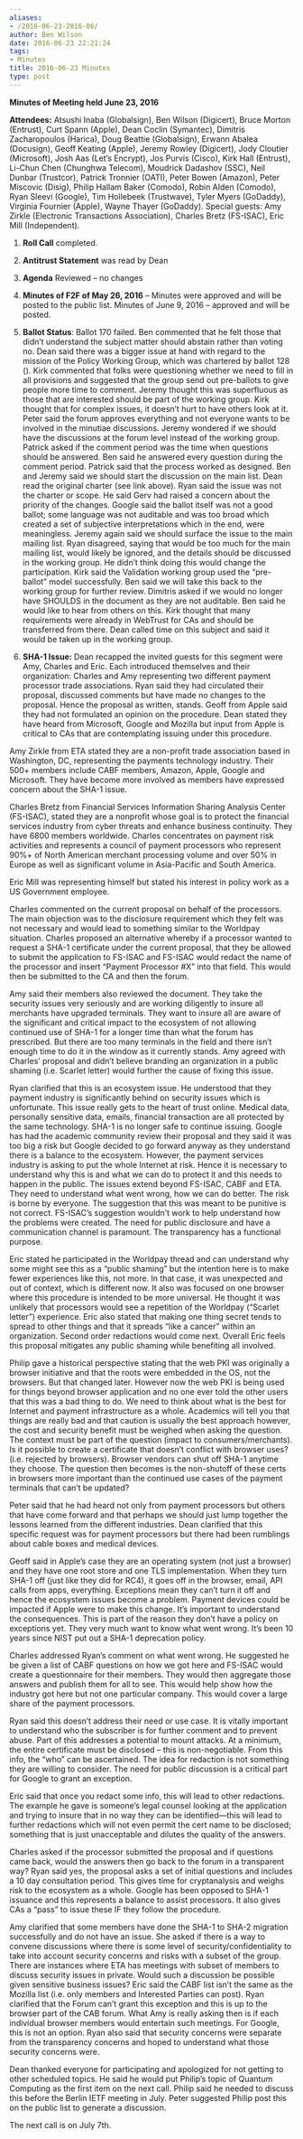 ```yaml
---
aliases:
- /2016-06-23-2016-06/
author: Ben Wilson
date: 2016-06-23 22:21:24
tags:
- Minutes
title: 2016-06-23 Minutes
type: post
---
```


**Minutes of Meeting held June 23, 2016**

**Attendees:** Atsushi Inaba (Globalsign), Ben Wilson (Digicert), Bruce Morton (Entrust), Curt Spann (Apple), Dean Coclin (Symantec), Dimitris Zacharopoulos (Harica), Doug Beattie (Globalsign), Erwann Abalea (Docusign), Geoff Keating (Apple), Jeremy Rowley (Digicert), Jody Cloutier (Microsoft), Josh Aas (Let’s Encrypt), Jos Purvis (Cisco), Kirk Hall (Entrust), Li-Chun Chen (Chunghwa Telecom), Moudrick Dadashov (SSC), Neil Dunbar (Trustcor), Patrick Tronnier (OATI), Peter Bowen (Amazon), Peter Miscovic (Disig), Philip Hallam Baker (Comodo), Robin Alden (Comodo), Ryan Sleevi (Google), Tim Hollebeek (Trustwave), Tyler Myers (GoDaddy), Virginia Fournier (Apple), Wayne Thayer (GoDaddy). Special guests: Amy Zirkle (Electronic Transactions Association), Charles Bretz (FS-ISAC), Eric Mill (Independent).

1. **Roll Call** completed.

1. **Antitrust Statement** was read by Dean

1. **Agenda** Reviewed – no changes

1. **Minutes of F2F of May 26, 2016** – Minutes were approved and will be posted to the public list. Minutes of June 9, 2016 – approved and will be posted.

1. **Ballot Status**: Ballot 170 failed. Ben commented that he felt those that didn’t understand the subject matter should abstain rather than voting no. Dean said there was a bigger issue at hand with regard to the mission of the Policy Working Group, which was chartered by ballot 128 (). Kirk commented that folks were questioning whether we need to fill in all provisions and suggested that the group send out pre-ballots to give people more time to comment. Jeremy thought this was superfluous as those that are interested should be part of the working group. Kirk thought that for complex issues, it doesn’t hurt to have others look at it. Peter said the forum approves everything and not everyone wants to be involved in the minutiae discussions. Jeremy wondered if we should have the discussions at the forum level instead of the working group. Patrick asked if the comment period was the time when questions should be answered. Ben said he answered every question during the comment period. Patrick said that the process worked as designed. Ben and Jeremy said we should start the discussion on the main list. Dean read the original charter (see link above). Ryan said the issue was not the charter or scope. He said Gerv had raised a concern about the priority of the changes. Google said the ballot itself was not a good ballot; some language was not auditable and was too broad which created a set of subjective interpretations which in the end, were meaningless. Jeremy again said we should surface the issue to the main mailing list. Ryan disagreed, saying that would be too much for the main mailing list, would likely be ignored, and the details should be discussed in the working group. He didn’t think doing this would change the participation. Kirk said the Validation working group used the “pre-ballot” model successfully. Ben said we will take this back to the working group for further review. Dimitris asked if we would no longer have SHOULDS in the document as they are not auditable. Ben said he would like to hear from others on this. Kirk thought that many requirements were already in WebTrust for CAs and should be transferred from there. Dean called time on this subject and said it would be taken up in the working group.

1. **SHA-1 Issue:** Dean recapped the invited guests for this segment were Amy, Charles and Eric. Each introduced themselves and their organization: Charles and Amy representing two different payment processor trade associations. Ryan said they had circulated their proposal, discussed comments but have made no changes to the proposal. Hence the proposal as written, stands. Geoff from Apple said they had not formulated an opinion on the procedure. Dean stated they have heard from Microsoft, Google and Mozilla but input from Apple is critical to CAs that are contemplating issuing under this procedure.

Amy Zirkle from ETA stated they are a non-profit trade association based in Washington, DC, representing the payments technology industry. Their 500+ members include CABF members, Amazon, Apple, Google and Microsoft. They have become more involved as members have expressed concern about the SHA-1 issue.

Charles Bretz from Financial Services Information Sharing Analysis Center (FS-ISAC), stated they are a nonprofit whose goal is to protect the financial services industry from cyber threats and enhance business continuity. They have 6800 members worldwide. Charles concentrates on payment risk activities and represents a council of payment processors who represent 90%+ of North American merchant processing volume and over 50% in Europe as well as significant volume in Asia-Pacific and South America.

Eric Mill was representing himself but stated his interest in policy work as a US Government employee.

Charles commented on the current proposal on behalf of the processors. The main objection was to the disclosure requirement which they felt was not necessary and would lead to something similar to the Worldpay situation. Charles proposed an alternative whereby if a processor wanted to request a SHA-1 certificate under the current proposal, that they be allowed to submit the application to FS-ISAC and FS-ISAC would redact the name of the processor and insert “Payment Processor #X” into that field. This would then be submitted to the CA and then the forum.

Amy said their members also reviewed the document. They take the security issues very seriously and are working diligently to insure all merchants have upgraded terminals. They want to insure all are aware of the significant and critical impact to the ecosystem of not allowing continued use of SHA-1 for a longer time than what the forum has prescribed. But there are too many terminals in the field and there isn’t enough time to do it in the window as it currently stands. Amy agreed with Charles’ proposal and didn’t believe branding an organization in a public shaming (i.e. Scarlet letter) would further the cause of fixing this issue.

Ryan clarified that this is an ecosystem issue. He understood that they payment industry is significantly behind on security issues which is unfortunate. This issue really gets to the heart of trust online. Medical data, personally sensitive data, emails, financial transaction are all protected by the same technology. SHA-1 is no longer safe to continue issuing. Google has had the academic community review their proposal and they said it was too big a risk but Google decided to go forward anyway as they understand there is a balance to the ecosystem. However, the payment services industry is asking to put the whole Internet at risk. Hence it is necessary to understand why this is and what we can do to protect it and this needs to happen in the public. The issues extend beyond FS-ISAC, CABF and ETA. They need to understand what went wrong, how we can do better. The risk is borne by everyone. The suggestion that this was meant to be punitive is not correct. FS-ISAC’s suggestion wouldn’t work to help understand how the problems were created. The need for public disclosure and have a communication channel is paramount. The transparency has a functional purpose.

Eric stated he participated in the Worldpay thread and can understand why some might see this as a “public shaming” but the intention here is to make fewer experiences like this, not more. In that case, it was unexpected and out of context, which is different now. It also was focused on one browser where this procedure is intended to be more universal. He thought it was unlikely that processors would see a repetition of the Worldpay (“Scarlet letter”) experience. Eric also stated that making one thing secret tends to spread to other things and that it spreads “like a cancer” within an organization. Second order redactions would come next. Overall Eric feels this proposal mitigates any public shaming while benefiting all involved.

Philip gave a historical perspective stating that the web PKI was originally a browser initiative and that the roots were embedded in the OS, not the browsers. But that changed later. However now the web PKI is being used for things beyond browser application and no one ever told the other users that this was a bad thing to do. We need to think about what is the best for Internet and payment infrastructure as a whole. Academics will tell you that things are really bad and that caution is usually the best approach however, the cost and security benefit must be weighed when asking the question. The context must be part of the question (impact to consumers/merchants). Is it possible to create a certificate that doesn’t conflict with browser uses? (i.e. rejected by browsers). Browser vendors can shut off SHA-1 anytime they choose. The question then becomes is the non-shutoff of these certs in browsers more important than the continued use cases of the payment terminals that can’t be updated?

Peter said that he had heard not only from payment processors but others that have come forward and that perhaps we should just lump together the lessons learned from the different industries. Dean clarified that this specific request was for payment processors but there had been rumblings about cable boxes and medical devices.

Geoff said in Apple’s case they are an operating system (not just a browser) and they have one root store and one TLS implementation. When they turn SHA-1 off (just like they did for RC4), it goes off in the browser, email, API calls from apps, everything. Exceptions mean they can’t turn it off and hence the ecosystem issues become a problem. Payment devices could be impacted if Apple were to make this change. It’s important to understand the consequences. This is part of the reason they don’t have a policy on exceptions yet. They very much want to know what went wrong. It’s been 10 years since NIST put out a SHA-1 deprecation policy.

Charles addressed Ryan’s comment on what went wrong. He suggested he be given a list of CABF questions on how we got here and FS-ISAC would create a questionnaire for their members. They would then aggregate those answers and publish them for all to see. This would help show how the industry got here but not one particular company. This would cover a large share of the payment processors.

Ryan said this doesn’t address their need or use case. It is vitally important to understand who the subscriber is for further comment and to prevent abuse. Part of this addresses a potential to mount attacks. At a minimum, the entire certificate must be disclosed – this is non-negotiable. From this info, the “who” can be ascertained. The idea for redaction is not something they are willing to consider. The need for public discussion is a critical part for Google to grant an exception.

Eric said that once you redact some info, this will lead to other redactions. The example he gave is someone’s legal counsel looking at the application and trying to insure that in no way they can be identified—this will lead to further redactions which will not even permit the cert name to be disclosed; something that is just unacceptable and dilutes the quality of the answers.

Charles asked if the processor submitted the proposal and if questions came back, would the answers then go back to the forum in a transparent way? Ryan said yes, the proposal asks a set of initial questions and includes a 10 day consultation period. This gives time for cryptanalysis and weighs risk to the ecosystem as a whole. Google has been opposed to SHA-1 issuance and this represents a balance to assist processors. It also gives CAs a “pass” to issue these IF they follow the procedure.

Amy clarified that some members have done the SHA-1 to SHA-2 migration successfully and do not have an issue. She asked if there is a way to convene discussions where there is some level of security/confidentiality to take into account security concerns and risks with a subset of the group. There are instances where ETA has meetings with subset of members to discuss security issues in private. Would such a discussion be possible given sensitive business issues? Eric said the CABF list isn’t the same as the Mozilla list (i.e. only members and Interested Parties can post). Ryan clarified that the Forum can’t grant this exception and this is up to the browser part of the CAB forum. What Amy is really asking then is if each individual browser members would entertain such meetings. For Google, this is not an option. Ryan also said that security concerns were separate from the transparency concerns and hoped to understand what those security concerns were.

Dean thanked everyone for participating and apologized for not getting to other scheduled topics. He said he would put Philip’s topic of Quantum Computing as the first item on the next call. Philip said he needed to discuss this before the Berlin IETF meeting in July. Peter suggested Philip post this on the public list to generate a discussion.

The next call is on July 7th.